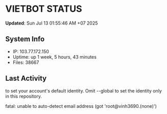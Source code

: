 # VIETBOT STATUS
**Updated**: Sun Jul 13 01:55:46 AM +07 2025

## System Info
- IP: 103.77.172.150
- Uptime: up 1 week, 5 hours, 43 minutes
- Files: 38667

## Last Activity

to set your account's default identity.
Omit --global to set the identity only in this repository.

fatal: unable to auto-detect email address (got 'root@vinh3690.(none)')
